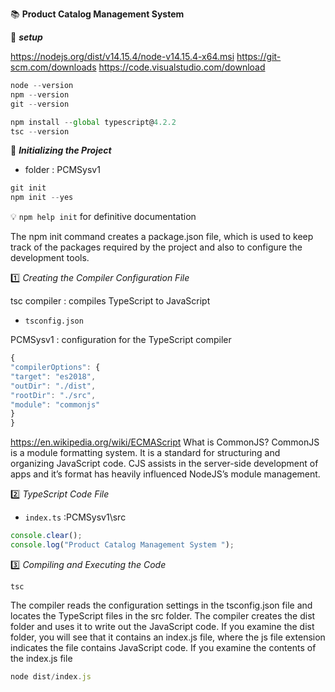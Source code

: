 :books: **Product Catalog Management System**

:beginner: _**setup**_

https://nodejs.org/dist/v14.15.4/node-v14.15.4-x64.msi
https://git-scm.com/downloads
https://code.visualstudio.com/download

```js
node --version
npm --version
git --version

npm install --global typescript@4.2.2
tsc --version
```
:beginner: _**Initializing the Project**_
- folder : PCMSysv1
```js
git init
npm init --yes
```

:bulb: `npm help init` for definitive documentation

The npm init command creates a package.json file, which is used to keep track of the packages required by the project and also to configure the development tools.

:one: _Creating the Compiler Configuration File_  

tsc compiler : compiles TypeScript to JavaScript

- `tsconfig.json` 

PCMSysv1 : configuration for the TypeScript compiler
```js
{
"compilerOptions": {
"target": "es2018",
"outDir": "./dist",
"rootDir": "./src",
"module": "commonjs"
}
}
```
https://en.wikipedia.org/wiki/ECMAScript
What is CommonJS? CommonJS is a module formatting system. It is a standard for structuring and organizing JavaScript code. CJS assists in the server-side development of apps and it’s format has heavily influenced NodeJS’s module management.


:two: _TypeScript Code File_  
- `index.ts` :PCMSysv1\src
```ts
console.clear();
console.log("Product Catalog Management System ");
```
:three: _Compiling and Executing the Code_  

`tsc`

The compiler reads the configuration settings in the tsconfig.json file and locates the TypeScript files in the src folder. The compiler creates the dist folder and uses it to write out the JavaScript code. If you examine the dist folder, you will see that it contains an index.js file, where the js file
extension indicates the file contains JavaScript code. If you examine the contents
of the index.js file

```js
node dist/index.js
```